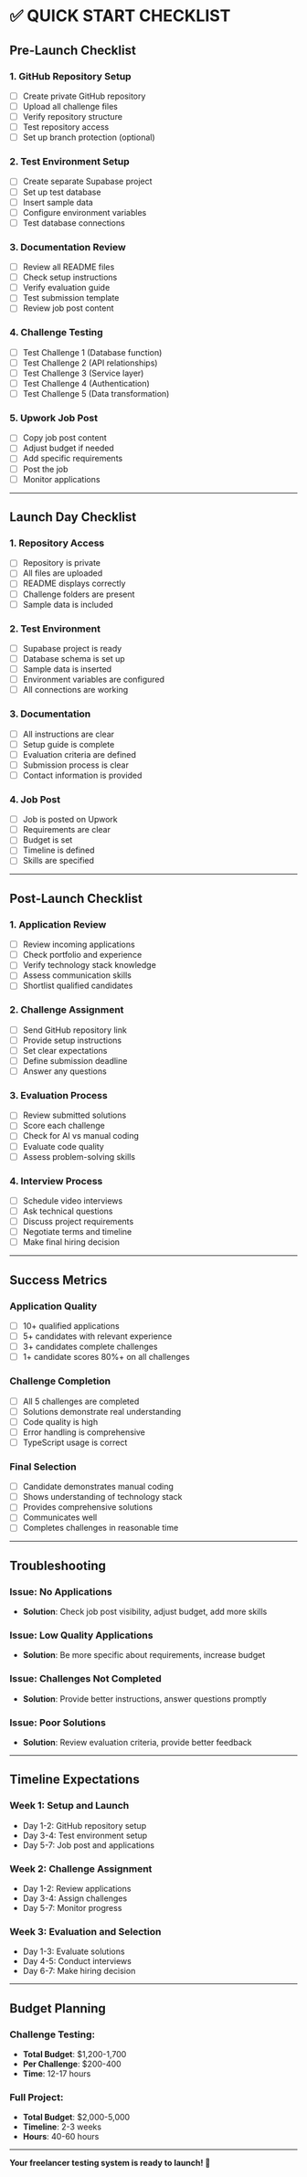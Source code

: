 # ✅ **QUICK START CHECKLIST**

## **Pre-Launch Checklist**

### **1. GitHub Repository Setup**
- [ ] Create private GitHub repository
- [ ] Upload all challenge files
- [ ] Verify repository structure
- [ ] Test repository access
- [ ] Set up branch protection (optional)

### **2. Test Environment Setup**
- [ ] Create separate Supabase project
- [ ] Set up test database
- [ ] Insert sample data
- [ ] Configure environment variables
- [ ] Test database connections

### **3. Documentation Review**
- [ ] Review all README files
- [ ] Check setup instructions
- [ ] Verify evaluation guide
- [ ] Test submission template
- [ ] Review job post content

### **4. Challenge Testing**
- [ ] Test Challenge 1 (Database function)
- [ ] Test Challenge 2 (API relationships)
- [ ] Test Challenge 3 (Service layer)
- [ ] Test Challenge 4 (Authentication)
- [ ] Test Challenge 5 (Data transformation)

### **5. Upwork Job Post**
- [ ] Copy job post content
- [ ] Adjust budget if needed
- [ ] Add specific requirements
- [ ] Post the job
- [ ] Monitor applications

---

## **Launch Day Checklist**

### **1. Repository Access**
- [ ] Repository is private
- [ ] All files are uploaded
- [ ] README displays correctly
- [ ] Challenge folders are present
- [ ] Sample data is included

### **2. Test Environment**
- [ ] Supabase project is ready
- [ ] Database schema is set up
- [ ] Sample data is inserted
- [ ] Environment variables are configured
- [ ] All connections are working

### **3. Documentation**
- [ ] All instructions are clear
- [ ] Setup guide is complete
- [ ] Evaluation criteria are defined
- [ ] Submission process is clear
- [ ] Contact information is provided

### **4. Job Post**
- [ ] Job is posted on Upwork
- [ ] Requirements are clear
- [ ] Budget is set
- [ ] Timeline is defined
- [ ] Skills are specified

---

## **Post-Launch Checklist**

### **1. Application Review**
- [ ] Review incoming applications
- [ ] Check portfolio and experience
- [ ] Verify technology stack knowledge
- [ ] Assess communication skills
- [ ] Shortlist qualified candidates

### **2. Challenge Assignment**
- [ ] Send GitHub repository link
- [ ] Provide setup instructions
- [ ] Set clear expectations
- [ ] Define submission deadline
- [ ] Answer any questions

### **3. Evaluation Process**
- [ ] Review submitted solutions
- [ ] Score each challenge
- [ ] Check for AI vs manual coding
- [ ] Evaluate code quality
- [ ] Assess problem-solving skills

### **4. Interview Process**
- [ ] Schedule video interviews
- [ ] Ask technical questions
- [ ] Discuss project requirements
- [ ] Negotiate terms and timeline
- [ ] Make final hiring decision

---

## **Success Metrics**

### **Application Quality**
- [ ] 10+ qualified applications
- [ ] 5+ candidates with relevant experience
- [ ] 3+ candidates complete challenges
- [ ] 1+ candidate scores 80%+ on all challenges

### **Challenge Completion**
- [ ] All 5 challenges are completed
- [ ] Solutions demonstrate real understanding
- [ ] Code quality is high
- [ ] Error handling is comprehensive
- [ ] TypeScript usage is correct

### **Final Selection**
- [ ] Candidate demonstrates manual coding
- [ ] Shows understanding of technology stack
- [ ] Provides comprehensive solutions
- [ ] Communicates well
- [ ] Completes challenges in reasonable time

---

## **Troubleshooting**

### **Issue: No Applications**
- **Solution**: Check job post visibility, adjust budget, add more skills

### **Issue: Low Quality Applications**
- **Solution**: Be more specific about requirements, increase budget

### **Issue: Challenges Not Completed**
- **Solution**: Provide better instructions, answer questions promptly

### **Issue: Poor Solutions**
- **Solution**: Review evaluation criteria, provide better feedback

---

## **Timeline Expectations**

### **Week 1: Setup and Launch**
- Day 1-2: GitHub repository setup
- Day 3-4: Test environment setup
- Day 5-7: Job post and applications

### **Week 2: Challenge Assignment**
- Day 1-2: Review applications
- Day 3-4: Assign challenges
- Day 5-7: Monitor progress

### **Week 3: Evaluation and Selection**
- Day 1-3: Evaluate solutions
- Day 4-5: Conduct interviews
- Day 6-7: Make hiring decision

---

## **Budget Planning**

### **Challenge Testing:**
- **Total Budget**: $1,200-1,700
- **Per Challenge**: $200-400
- **Time**: 12-17 hours

### **Full Project:**
- **Total Budget**: $2,000-5,000
- **Timeline**: 2-3 weeks
- **Hours**: 40-60 hours

---

**Your freelancer testing system is ready to launch! 🚀**
